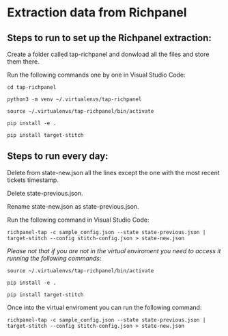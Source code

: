 # Extraction data from Richpanel

## Steps to run to set up the Richpanel extraction:

Create a folder called tap-richpanel and donwload all the files and store them there.

Run the following commands one by one in Visual Studio Code: 

`cd tap-richpanel`

`python3 -m venv ~/.virtualenvs/tap-richpanel`

`source ~/.virtualenvs/tap-richpanel/bin/activate`

`pip install -e .`

`pip install target-stitch`

## Steps to run every day:

Delete from state-new.json all the lines except the one with the most recent tickets timestamp.

Delete state-previous.json.

Rename state-new.json as state-previous.json.

Run the following command in Visual Studio Code: 

`richpanel-tap -c sample_config.json --state state-previous.json | target-stitch --config stitch-config.json > state-new.json`

_Please not that if you are not in the virtual enviroment you need to access it running the following commands:_

`source ~/.virtualenvs/tap-richpanel/bin/activate`

`pip install -e .`

`pip install target-stitch`

Once into the virtual enviroment you can run the following command: 

`richpanel-tap -c sample_config.json --state state-previous.json | target-stitch --config stitch-config.json > state-new.json`




